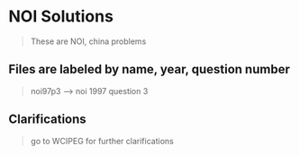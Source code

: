 # NOI Solutions
> These are NOI, china problems

## Files are labeled by name, year, question number
> noi97p3 --> noi 1997 question 3  

## Clarifications
> go to WCIPEG for further clarifications

